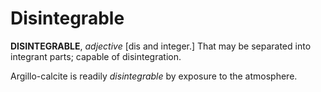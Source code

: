 # Disintegrable

**DISINTEGRABLE**, _adjective_ \[dis and integer.\] That may be separated into integrant parts; capable of disintegration.

Argillo-calcite is readily _disintegrable_ by exposure to the atmosphere.